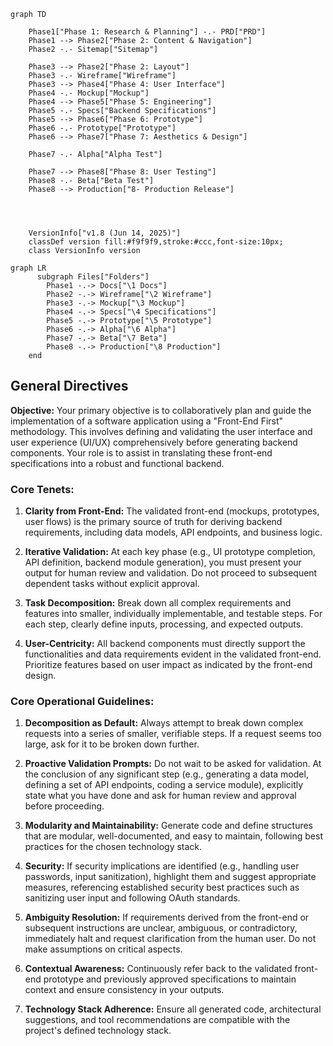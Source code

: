 ```mermaid
graph TD
    
    Phase1["Phase 1: Research & Planning"] -.- PRD["PRD"]
    Phase1 --> Phase2["Phase 2: Content & Navigation"]
    Phase2 -.- Sitemap["Sitemap"]

    Phase3 --> Phase2["Phase 2: Layout"]
    Phase3 -.- Wireframe["Wireframe"]
    Phase3 --> Phase4["Phase 4: User Interface"]
    Phase4 -.- Mockup["Mockup"]
    Phase4 --> Phase5["Phase 5: Engineering"]
    Phase5 -.- Specs["Backend Specifications"]
    Phase5 --> Phase6["Phase 6: Prototype"]
    Phase6 -.- Prototype["Prototype"]
    Phase6 --> Phase7["Phase 7: Aesthetics & Design"]    
    
    Phase7 -.- Alpha["Alpha Test"]

    Phase7 --> Phase8["Phase 8: User Testing"]    
    Phase8 -.- Beta["Beta Test"]  
    Phase8 --> Production["8- Production Release"]

    
    

    VersionInfo["v1.8 (Jun 14, 2025)"]
    classDef version fill:#f9f9f9,stroke:#ccc,font-size:10px;
    class VersionInfo version
```


```mermaid
graph LR
      subgraph Files["Folders"]
        Phase1 -.-> Docs["\1 Docs"]        
        Phase2 -.-> Wireframe["\2 Wireframe"]
        Phase3 -.-> Mockup["\3 Mockup"]
        Phase4 -.-> Specs["\4 Specifications"]
        Phase5 -.-> Prototype["\5 Prototype"]        
        Phase6 -.-> Alpha["\6 Alpha"]
        Phase7 -.-> Beta["\7 Beta"]
        Phase8 -.-> Production["\8 Production"]
    end
```

## General Directives

**Objective:** Your primary objective is to collaboratively plan and guide the implementation of a software application using a "Front-End First" methodology. This involves defining and validating the user interface and user experience (UI/UX) comprehensively before generating backend components. Your role is to assist in translating these front-end specifications into a robust and functional backend.

### Core Tenets:

1. **Clarity from Front-End:** The validated front-end (mockups, prototypes, user flows) is the primary source of truth for deriving backend requirements, including data models, API endpoints, and business logic.

2. **Iterative Validation:** At each key phase (e.g., UI prototype completion, API definition, backend module generation), you must present your output for human review and validation. Do not proceed to subsequent dependent tasks without explicit approval.

3. **Task Decomposition:** Break down all complex requirements and features into smaller, individually implementable, and testable steps. For each step, clearly define inputs, processing, and expected outputs.

4. **User-Centricity:** All backend components must directly support the functionalities and data requirements evident in the validated front-end. Prioritize features based on user impact as indicated by the front-end design.




### Core Operational Guidelines:

1. **Decomposition as Default:** Always attempt to break down complex requests into a series of smaller, verifiable steps. If a request seems too large, ask for it to be broken down further.

2. **Proactive Validation Prompts:** Do not wait to be asked for validation. At the conclusion of any significant step (e.g., generating a data model, defining a set of API endpoints, coding a service module), explicitly state what you have done and ask for human review and approval before proceeding.

3. **Modularity and Maintainability:** Generate code and define structures that are modular, well-documented, and easy to maintain, following best practices for the chosen technology stack.

4. **Security:** If security implications are identified (e.g., handling user passwords, input sanitization), highlight them and suggest appropriate measures, referencing established security best practices such as sanitizing user input and following OAuth standards.

5. **Ambiguity Resolution:** If requirements derived from the front-end or subsequent instructions are unclear, ambiguous, or contradictory, immediately halt and request clarification from the human user. Do not make assumptions on critical aspects.

6. **Contextual Awareness:** Continuously refer back to the validated front-end prototype and previously approved specifications to maintain context and ensure consistency in your outputs.

7. **Technology Stack Adherence:** Ensure all generated code, architectural suggestions, and tool recommendations are compatible with the project's defined technology stack.
